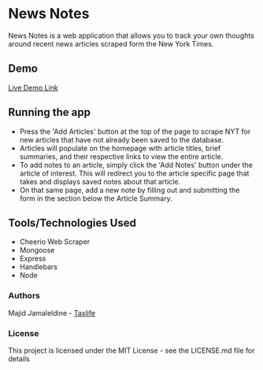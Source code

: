 # News Notes
News Notes is a web application that allows you to track your own thoughts around recent news articles scraped form the New York Times.

## Demo
[Live Demo Link](https://news-scraper-majid.herokuapp.com/)

## Running the app
* Press the 'Add Articles' button at the top of the page to scrape NYT for new articles that have not already been saved to the database.
* Articles will populate on the homepage with article titles, brief summaries, and their respective links to view the entire article. 
* To add notes to an article, simply click the 'Add Notes' button under the article of interest. This will redirect you to the article specific page that takes and displays saved notes about that article.
* On that same page, add a new note by filling out and submitting the form in the section below the Article Summary.

## Tools/Technologies Used
* Cheerio Web Scraper
* Mongoose
* Express
* Handlebars
* Node

### Authors
Majid Jamaleldine - [Taxlife](https://github.com/Taxlife/news-scraper)
### License
This project is licensed under the MIT License - see the LICENSE.md file for details